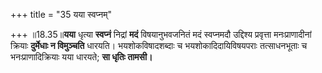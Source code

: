 +++
title = "35 यया स्वप्नम्"

+++
॥18.35॥**यया** धृत्या **स्वप्नं** निद्रां **मदं** विषयानुभवजनितं मदं
स्वप्नमदौ उद्दिश्य प्रवृत्ता मनःप्राणादीनां क्रियाः **दुर्मेधाः न
विमुञ्चति** धारयति। भयशोकविषादशब्दाः च भयशोकादिदायिविषयपराः तत्साधनभूताः
च भनःप्राणादिक्रियाः यया धारयते; **सा धृतिः तामसी।**

